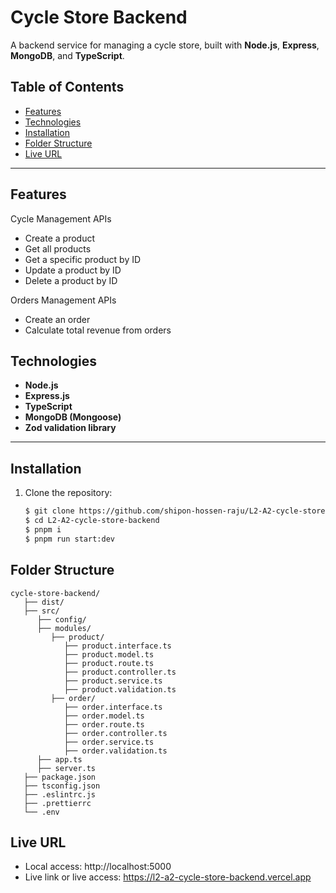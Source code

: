 # Cycle Store Backend

A backend service for managing a cycle store, built with **Node.js**, **Express**, **MongoDB**, and **TypeScript**.

## Table of Contents

- [Features](#features)
- [Technologies](#technologies)
- [Installation](#installation)
- [Folder Structure](#folder-structure)
- [Live URL](#live-url)

---

## Features

Cycle Management APIs

- Create a product
- Get all products
- Get a specific product by ID
- Update a product by ID
- Delete a product by ID

Orders Management APIs

- Create an order
- Calculate total revenue from orders

## Technologies

- **Node.js**
- **Express.js**
- **TypeScript**
- **MongoDB (Mongoose)**
- **Zod validation library**

---

## Installation

1. Clone the repository:
   ```bash
   $ git clone https://github.com/shipon-hossen-raju/L2-A2-cycle-store-backend.git
   $ cd L2-A2-cycle-store-backend
   $ pnpm i
   $ pnpm run start:dev
   ```

## Folder Structure

```
cycle-store-backend/
   ├── dist/
   ├── src/
      ├── config/
      ├── modules/
         ├── product/
            ├── product.interface.ts
            ├── product.model.ts
            ├── product.route.ts
            ├── product.controller.ts
            ├── product.service.ts
            ├── product.validation.ts
         ├── order/
            ├── order.interface.ts
            ├── order.model.ts
            ├── order.route.ts
            ├── order.controller.ts
            ├── order.service.ts
            ├── order.validation.ts
      ├── app.ts
      ├── server.ts
   ├── package.json
   ├── tsconfig.json
   ├── .eslintrc.js
   ├── .prettierrc
   └── .env
```

## Live URL

- Local access: http://localhost:5000
- Live link or live access: https://l2-a2-cycle-store-backend.vercel.app
